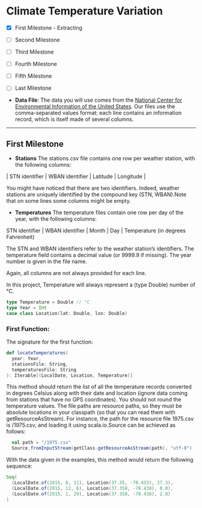 # Climate Temperature Variation


- [x] First Milestone - Extracting
- [ ] Second Milestone
- [ ] Third Milestone
- [ ] Fourth Milestone
- [ ] Fifth Milestone
- [ ] Last Milestone


*  **Data File**: The data you will use comes from the [National Center for Environmental Information of the United States](!https://www.ncei.noaa.gov/).
Our files use the comma-separated values format: each line contains an information record, which is itself made of several columns.

--------------------------------------------------------------


## First Milestone


* **Stations**
The stations.csv file contains one row per weather station, with the following columns:

 | STN identifier |	WBAN identifier |	Latitude	|  Longitude |

You might have noticed that there are two identifiers. Indeed, weather stations are uniquely identified by the compound key (STN, WBAN).Note that on some lines some columns might be empty. 

* **Temperatures**
The temperature files contain one row per day of the year, with the following columns:

STN identifier |	WBAN identifier |	Month |	Day	| Temperature (in degrees Fahrenheit)

The STN and WBAN identifiers refer to the weather station’s identifiers. The temperature field contains a decimal value (or 9999.9 if missing). The year number is given in the file name.

Again, all columns are not always provided for each line.


In this project, Temperature will always represent a (type Double) number of °C. 

```scala
type Temperature = Double // °C
type Year = Int
case class Location(lat: Double, lon: Double)
```

### First Function:

The signature for the first function:

```scala
def locateTemperatures(
  year: Year,
  stationsFile: String,
  temperaturesFile: String
): Iterable[(LocalDate, Location, Temperature)]
```

This method should return the list of all the temperature records converted in degrees Celsius along with their date and location (ignore data coming from stations that have no GPS coordinates). You should not round the temperature values. The file paths are resource paths, so they must be absolute locations in your classpath (so that you can read them with getResourceAsStream). For instance, the path for the resource file 1975.csv is /1975.csv, and loading it using scala.io.Source can be achieved as follows:

```scala
  val path = "/1975.csv"
  Source.fromInputStream(getClass.getResourceAsStream(path), "utf-8")
```

With the data given in the examples, this method would return the following sequence:

```scala
Seq(
  (LocalDate.of(2015, 8, 11), Location(37.35, -78.433), 27.3),
  (LocalDate.of(2015, 12, 6), Location(37.358, -78.438), 0.0),
  (LocalDate.of(2015, 1, 29), Location(37.358, -78.438), 2.0)
)
```


